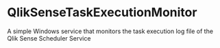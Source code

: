 # QlikSenseTaskExecutionMonitor
A simple Windows service that monitors the task execution log file of the Qlik Sense Scheduler Service
